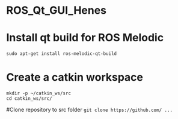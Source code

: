 # ROS_Qt_GUI_Henes
# Install qt build for ROS Melodic
`sudo apt-get install ros-melodic-qt-build`
# Create a catkin workspace
```
mkdir -p ~/catkin_ws/src
cd catkin_ws/src/
```
#Clone repository to src folder
`git clone https://github.com/ ...`
